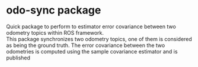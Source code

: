 # odo-sync package
Quick package to perform to estimator error covariance between two odometry topics within ROS framework.<br>
This package synchronizes two odometry topics, one of them is considered as being the ground truth. The error covariance between the two odometries is computed using the sample covariance estimator and is published